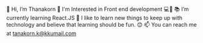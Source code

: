👋 Hi, I’m Thanakorn
👀 I'm Interested in Front end development 💻📱
📚 I’m currently learning React.JS
🌱 I like to learn new things to keep up with technology and believe that learning should be fun. 😊
📫 You can reach me at tanakorn.k@kkumail.com

<!---
gf-tnk/gf-tnk is a ✨ special ✨ repository because its `README.md` (this file) appears on your GitHub profile.
You can click the Preview link to take a look at your changes.
--->

